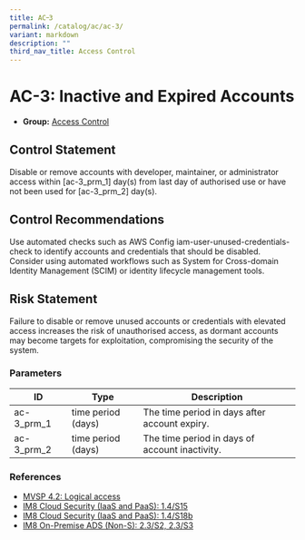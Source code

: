 ```yaml
---
title: AC᠆3
permalink: /catalog/ac/ac-3/
variant: markdown
description: ""
third_nav_title: Access Control
---
```

# AC-3: Inactive and Expired Accounts

* **Group:** [Access Control](/catalog/ac)

## Control Statement

Disable or remove accounts with developer, maintainer, or administrator access within [ac-3_prm_1] day(s) from last day of authorised use or have not been used for [ac-3_prm_2] day(s).

## Control Recommendations

Use automated checks such as AWS Config iam-user-unused-credentials-check to identify accounts and credentials that should be disabled. Consider using automated workflows such as System for Cross-domain Identity Management (SCIM) or identity lifecycle management tools.

## Risk Statement

Failure to disable or remove unused accounts or credentials with elevated access increases the risk of unauthorised access, as dormant accounts may become targets for exploitation, compromising the security of the system.



### Parameters

| ID | Type | Description |
| -- | ---- | ----------- |
| ac-3_prm_1 | time period (days) | The time period in days after account expiry. |
| ac-3_prm_2 | time period (days) | The time period in days of account inactivity. |

### References


 * [MVSP 4.2: Logical access](https://mvsp.dev/)
 * [IM8 Cloud Security (IaaS and PaaS): 1.4/S15](https://intranet.mof.gov.sg/portal/IM/Themes/IT-Management/Cloud/Topics/Cloud-Security.aspx)
 * [IM8 Cloud Security (IaaS and PaaS): 1.4/S18b](https://intranet.mof.gov.sg/portal/IM/Themes/IT-Management/Cloud/Topics/Cloud-Security.aspx)
 * [IM8 On-Premise ADS (Non-S): 2.3/S2, 2.3/S3](https://intranet.mof.gov.sg/portal/IM/Themes/IT-Management/On-Premise/Topics/Application-Development-Security-(For-Non-S).aspx)
